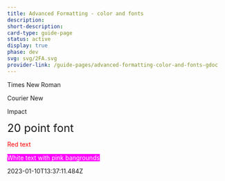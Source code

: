 ```yaml
---
title: Advanced Formatting - color and fonts
description: 
short-description: 
card-type: guide-page
status: active
display: true
phase: dev
svg: svg/2FA.svg
provider-link: /guide-pages/advanced-formatting-color-and-fonts-gdoc
---
```

<div class="content-section">
<div class="section-container" markdown="1">

Times New Roman


Courier New


Impact


<span style='font-size:1.82em'>20 point font</span>


<span style='color:rgb(255, 0, 0)'>Red text</span>


<span style='color:rgb(255, 255, 255);background-color:rgb(255, 0, 255)'>White text with pink bangrounds</span>
</div>
</div> 2023-01-10T13:37:11.484Z